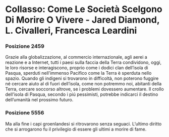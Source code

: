 # Collasso: Come Le Società Scelgono Di Morire O Vivere - Jared Diamond, L. Civalleri, Francesca Leardini
### Posizione 2459
Grazie alla globalizzazione, al commercio internazionale, agli aerei a reazione e a Internet, tutti i paesi sulla faccia della Terra condividono, oggi, le loro risorse e interagiscono, proprio come i dodici clan dell’isola di Pasqua, sperduti nell’immenso Pacifico come la Terra è sperduta nello spazio. Quando gli indigeni si trovarono in difficoltà, non poterono fuggire né cercare aiuto al di fuori dell’isola, come non potremmo noi, abitanti della Terra, cercare soccorso altrove, se i problemi dovessero aumentare. Il crollo dell’isola di Pasqua, secondo i piú pessimisti, potrebbe indicarci il destino dell’umanità nel prossimo futuro.

### Posizione 5556
Ma alla fine i capi groenlandesi si ritrovarono senza seguaci. L’ultimo diritto che si arrogarono fu il privilegio di essere gli ultimi a morire di fame.

